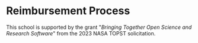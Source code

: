 # Reimbursement Process

This school is supported by the grant "_Bringing Together Open Science and Research Software_" from the 2023 NASA TOPST solicitation. 


